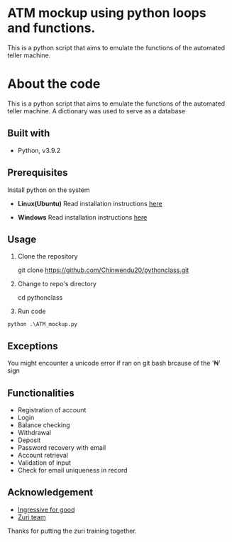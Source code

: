 #  ATM mockup using python loops and functions.

This is a python script that aims to emulate the functions of the automated teller machine.

# About the code

This is a python script that aims to emulate the functions of the automated teller machine.
A dictionary was used to serve as a database

## Built with

 - Python, v3.9.2

## Prerequisites

Install python on the system

 - **Linux(Ubuntu)**
		Read installation instructions [here](https://linuxize.com/post/how-to-install-python-3-9-on-ubuntu-20-04/)	
		
 - **Windows**
 Read installation instructions [here](https://www.python.org/downloads/windows/)


## Usage

 

 1. Clone the repository

			

    git clone https://github.com/Chinwendu20/pythonclass.git

 2. Change to repo's directory
	
	

    cd pythonclass

 3.  Run code
 
 

    python .\ATM_mockup.py    

## Exceptions

You might encounter a unicode error if ran on git bash brcause of the '₦' sign

## Functionalities

 - Registration of account
 - Login
 - Balance checking
 - Withdrawal
 - Deposit
 - Password recovery with email
 - Account retrieval
 - Validation of input
 - Check for email uniqueness in record

## Acknowledgement

 - [Ingressive for good](https://ingressive.org/)
 - [Zuri team](https://zuri.team/)



Thanks for putting the zuri training together.
